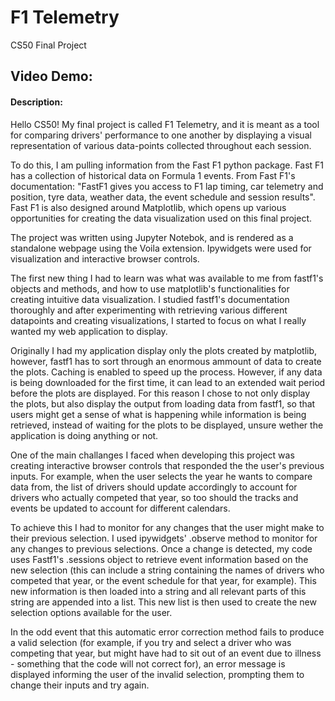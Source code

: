 # F1 Telemetry
CS50 Final Project
## Video Demo:  <URL HERE>
#### Description:
  
  Hello CS50! My final project is called F1 Telemetry, and it is meant as a tool for comparing drivers' performance to one another by displaying a visual representation of various data-points collected throughout each session.
  
  To do this, I am pulling information from the Fast F1 python package. Fast F1 has a collection of historical data on Formula 1 events. From Fast F1's documentation: "FastF1 gives you access to F1 lap timing, car telemetry and position, tyre data, weather data, the event schedule and session results". Fast F1 is also designed around Matplotlib, which opens up various opportunities for creating the data visualization used on this final project. 
  
  The project was written using Jupyter Notebok, and is rendered as a standalone webpage using the Voila extension. Ipywidgets were used for visualization and interactive browser controls. 
  
  The first new thing I had to learn was what was available to me from fastf1's objects and methods, and how to use matplotlib's functionalities for creating intuitive data visualization. I studied fastf1's documentation thoroughly and after experimenting with retrieving various different datapoints and creating visualizations, I started to focus on what I really wanted my web application to display.
  
  Originally I had my application display only the plots created by matplotlib, however, fastf1 has to sort through an enormous ammount of data to create the plots. Caching is enabled to speed up the process. However, if any data is being downloaded for the first time, it can lead to an extended wait period before the plots are displayed. For this reason I chose to not only display the plots, but also display the output from loading data from fastf1, so that users might get a sense of what is happening while information is being retrieved, instead of waiting for the plots to be displayed, unsure wether the application is doing anything or not.
  
  One of the main challanges I faced when developing this project was creating interactive browser controls that responded the the user's previous inputs. For example, when the user selects the year he wants to compare data from, the list of drivers should update accordingly to account for drivers who actually competed that year, so too should the tracks and events be updated to account for different calendars. 
  
  To achieve this I had to monitor for any changes that the user might make to their previous selection. I used ipywidgets' .observe method to monitor for any changes to previous selections.  Once a change is detected, my code uses Fastf1's .sessions object to retrieve event information based on the new selection (this can include a string containing the names of drivers who competed that year, or the event schedule for that year, for example). This new information is then loaded into a string and all relevant parts of this string are appended into a list. This new list is then used to create the new selection options available for the user.
  
  In the odd event that this automatic error correction method fails to produce a valid selection (for example, if you try and select a driver who was competing that year, but might have had to sit out of an event due to illness - something that the code will not correct for), an error message is displayed informing the user of the invalid selection, prompting them to change their inputs and try again. 
  
  
